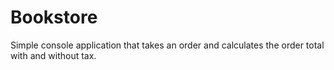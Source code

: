 # Bookstore

Simple console application that takes an order and calculates the order total with and without tax.
